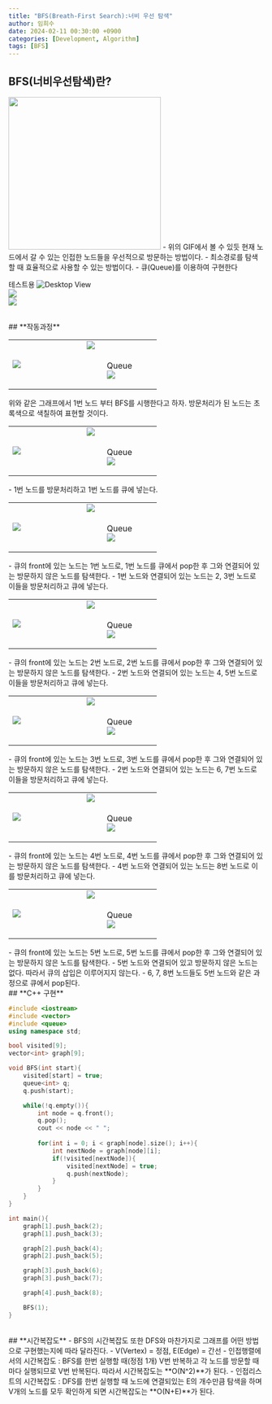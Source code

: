```yaml
---
title: "BFS(Breath-First Search):너비 우선 탐색"
author: 임희수
date: 2024-02-11 00:30:00 +0900
categories: [Development, Algorithm]
tags: [BFS]
---
```

## **BFS(너비우선탐색)란?**
<img src = "/assets/img/BFS_picture/BFS.gif" width="300" height="300">
- 위의 GIF에서 볼 수 있듯 현재 노드에서 갈 수 있는 인접한 노드들을 우선적으로 방문하는 방법이다.
- 최소경로를 탐색할 때 효율적으로 사용할 수 있는 방법이다.
- 큐(Queue)를 이용하여 구현한다

테스트용
![Desktop View](/assets/img/BFS_picture/큐1.png)
<br>
<img src = "./assets/img/BFS_picture/표1.png">
<br>
<img src = "https://HuisuLim.github.io/assets/img/BFS_picture/그림1.png">


<br>
## **작동과정**
<br>
<table width="50%" align="center">
  <tr>
    <td rowspan= "2" width="50%"><img src = "/assets/img/BFS_picture/그림1.png"></td>
    <td><img src = "./assets/img/BFS_picture/표1.png"></td>
  </tr>
  <tr>
    <td><figure>
      <figcaption>Queue</figcaption>
      <img src="/assets/img/BFS_picture/큐1.png">
    </figure></td>
  </tr>
</table>
위와 같은 그래프에서 1번 노드 부터 BFS를 시행한다고 하자. 방문처리가 된 노드는 초록색으로 색칠하여 표현할 것이다.

<br>
<table width="50%" align="center">
  <tr>
    <td rowspan= "2" width="50%"><img src = "/assets/img/BFS_picture/그림2.png"></td>
    <td><img src = "/assets/img/BFS_picture/표2.png"></td>
  </tr>
  <tr>
    <td><figure>
      <figcaption>Queue</figcaption>
      <img src="/assets/img/BFS_picture/큐2.png">
    </figure></td>
  </tr>
</table>
- 1번 노드를 방문처리하고 1번 노드를 큐에 넣는다.

<br>
<table width="50%" align="center">
  <tr>
    <td rowspan= "2" width="50%"><img src = "/assets/img/BFS_picture/그림3.png"></td>
    <td><img src = "/assets/img/BFS_picture/표3.png"></td>
  </tr>
  <tr>
    <td><figure>
      <figcaption>Queue</figcaption>
      <img src="/assets/img/BFS_picture/큐3.png">
    </figure></td>
  </tr>
</table>
- 큐의 front에 있는 노드는 1번 노드로, 1번 노드를 큐에서 pop한 후 그와 연결되어 있는 방문하지 않은 노드를 탐색한다.
- 1번 노드와 연결되어 있는 노드는 2, 3번 노드로 이들을 방문처리하고 큐에 넣는다.

<br>
<table width="50%" align="center">
  <tr>
    <td rowspan= "2" width="50%"><img src = "/assets/img/BFS_picture/그림4.png"></td>
    <td><img src = "/assets/img/BFS_picture/표4.png"></td>
  </tr>
  <tr>
    <td><figure>
      <figcaption>Queue</figcaption>
      <img src="/assets/img/BFS_picture/큐4.png">
    </figure></td>
  </tr>
</table>
- 큐의 front에 있는 노드는 2번 노드로, 2번 노드를 큐에서 pop한 후 그와 연결되어 있는 방문하지 않은 노드를 탐색한다.
- 2번 노드와 연결되어 있는 노드는 4, 5번 노드로 이들을 방문처리하고 큐에 넣는다.

<br>
<table width="50%" align="center">
  <tr>
    <td rowspan= "2" width="50%"><img src = "/assets/img/BFS_picture/그림5.png"></td>
    <td><img src = "/assets/img/BFS_picture/표5.png"></td>
  </tr>
  <tr>
    <td><figure>
      <figcaption>Queue</figcaption>
      <img src="/assets/img/BFS_picture/큐5.png">
    </figure></td>
  </tr>
</table>
- 큐의 front에 있는 노드는 3번 노드로, 3번 노드를 큐에서 pop한 후 그와 연결되어 있는 방문하지 않은 노드를 탐색한다.
- 2번 노드와 연결되어 있는 노드는 6, 7번 노드로 이들을 방문처리하고 큐에 넣는다.

<br>
<table width="50%" align="center">
  <tr>
    <td rowspan= "2" width="50%"><img src = "/assets/img/BFS_picture/그림6.png"></td>
    <td><img src = "/assets/img/BFS_picture/표6.png"></td>
  </tr>
  <tr>
    <td><figure>
      <figcaption>Queue</figcaption>
      <img src="/assets/img/BFS_picture/큐6.png">
    </figure></td>
  </tr>
</table>
- 큐의 front에 있는 노드는 4번 노드로, 4번 노드를 큐에서 pop한 후 그와 연결되어 있는 방문하지 않은 노드를 탐색한다.
- 4번 노드와 연결되어 있는 노드는 8번 노드로 이를 방문처리하고 큐에 넣는다.

<br>
<table width="50%" align="center">
  <tr>
    <td rowspan= "2" width="50%"><img src = "/assets/img/BFS_picture/그림6.png"></td>
    <td><img src = "/assets/img/BFS_picture/표6.png"></td>
  </tr>
  <tr>
    <td><figure>
      <figcaption>Queue</figcaption>
      <img src="/assets/img/BFS_picture/큐1.png">
    </figure></td>
  </tr>
</table>
- 큐의 front에 있는 노드는 5번 노드로, 5번 노드를 큐에서 pop한 후 그와 연결되어 있는 방문하지 않은 노드를 탐색한다.
- 5번 노드와 연결되어 있고 방문하지 않은 노드는 없다. 따라서 큐의 삽입은 이루어지지 않는다.
- 6, 7, 8번 노드들도 5번 노드와 같은 과정으로 큐에서 pop된다.


<br>
## **C++ 구현**

```cpp
#include <iostream>
#include <vector>
#include <queue>
using namespace std;

bool visited[9];
vector<int> graph[9];

void BFS(int start){
    visited[start] = true;
    queue<int> q;
    q.push(start);

    while(!q.empty()){
        int node = q.front();
        q.pop();
        cout << node << " ";
        
        for(int i = 0; i < graph[node].size(); i++){
            int nextNode = graph[node][i];
            if(!visited[nextNode]){
                visited[nextNode] = true;
                q.push(nextNode);
            }
        }
    }
}

int main(){
    graph[1].push_back(2);
    graph[1].push_back(3);

    graph[2].push_back(4);
    graph[2].push_back(5);

    graph[3].push_back(6);
    graph[3].push_back(7);

    graph[4].push_back(8);

    BFS(1);
}
```

<br>
## **시간복잡도**
- BFS의 시간복잡도 또한 DFS와 마찬가지로 그래프를 어떤 방법으로 구현했는지에 따라 달라진다.
- V(Vertex) = 정점, E(Edge) = 간선
  - 인접행렬에서의 시간복잡도 : BFS를 한번 실행할 때(정점 1개) V번 반복하고 각 노드를 방문할 때마다 실행되므로 V번 반복된다. 따라서 시간복잡도는
    **O(N^2)**가 된다.
  - 인접리스트의 시간복잡도 : DFS를 한번 실행할 때 노드에 연결되있는 E의 개수만큼 탐색을 하며 V개의 노드를 모두 확인하게 되면 시간복잡도는
    **O(N+E)**가 된다.
